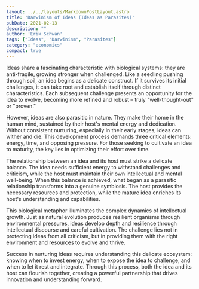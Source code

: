 ```yaml
---
layout: ../../layouts/MarkdownPostLayout.astro
title: 'Darwinism of Ideas (Ideas as Parasites)'
pubDate: 2021-02-13
description: ""
author: 'Erik Schwan'
tags: ["Ideas", "Darwinism", "Parasites"]
category: "economics"
compact: true
---
```


Ideas share a fascinating characteristic with biological systems: they are anti-fragile, growing stronger when challenged. Like a seedling pushing through soil, an idea begins as a delicate construct. If it survives its initial challenges, it can take root and establish itself through distinct characteristics. Each subsequent challenge presents an opportunity for the idea to evolve, becoming more refined and robust – truly "well-thought-out" or "proven."

However, ideas are also parasitic in nature. They make their home in the human mind, sustained by their host's mental energy and dedication. Without consistent nurturing, especially in their early stages, ideas can wither and die. This development process demands three critical elements: energy, time, and opposing pressure. For those seeking to cultivate an idea to maturity, the key lies in optimizing their effort over time.

The relationship between an idea and its host must strike a delicate balance. The idea needs sufficient energy to withstand challenges and criticism, while the host must maintain their own intellectual and mental well-being. When this balance is achieved, what began as a parasitic relationship transforms into a genuine symbiosis. The host provides the necessary resources and protection, while the mature idea enriches its host's understanding and capabilities.

This biological metaphor illuminates the complex dynamics of intellectual growth. Just as natural evolution produces resilient organisms through environmental pressures, ideas develop depth and resilience through intellectual discourse and careful cultivation. The challenge lies not in protecting ideas from all criticism, but in providing them with the right environment and resources to evolve and thrive.

Success in nurturing ideas requires understanding this delicate ecosystem: knowing when to invest energy, when to expose the idea to challenge, and when to let it rest and integrate. Through this process, both the idea and its host can flourish together, creating a powerful partnership that drives innovation and understanding forward.
